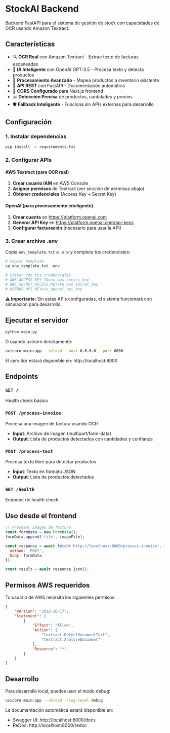 # StockAI Backend

Backend FastAPI para el sistema de gestión de stock con capacidades de OCR usando Amazon Textract.

## Características

- 🔍 **OCR Real** con Amazon Textract - Extrae texto de facturas escaneadas
- 🧠 **IA Inteligente** con OpenAI GPT-3.5 - Procesa texto y detecta productos
- 📝 **Procesamiento Avanzado** - Mapea productos a inventario existente
- 🚀 **API REST** con FastAPI - Documentación automática
- 🔗 **CORS Configurado** para Next.js frontend
- 📊 **Detección Precisa** de productos, cantidades y precios
- 🛡️ **Fallback Inteligente** - Funciona sin APIs externas para desarrollo

## Configuración

### 1. Instalar dependencias

```bash
pip install -r requirements.txt
```

### 2. Configurar APIs

#### AWS Textract (para OCR real)
1. **Crear usuario IAM** en AWS Console
2. **Asignar permisos** de Textract (ver sección de permisos abajo)
3. **Obtener credenciales** (Access Key + Secret Key)

#### OpenAI (para procesamiento inteligente)
1. **Crear cuenta** en https://platform.openai.com
2. **Generar API Key** en https://platform.openai.com/api-keys
3. **Configurar facturación** (necesario para usar la API)

### 3. Crear archivo .env

Copia `env_template.txt` a `.env` y completa tus credenciales:

```bash
# Copiar template
cp env_template.txt .env

# Editar con tus credenciales
# AWS_ACCESS_KEY_ID=tu_aws_access_key
# AWS_SECRET_ACCESS_KEY=tu_aws_secret_key
# OPENAI_API_KEY=tu_openai_api_key
```

**⚠️ Importante**: Sin estas APIs configuradas, el sistema funcionará con simulación para desarrollo.

## Ejecutar el servidor

```bash
python main.py
```

O usando uvicorn directamente:

```bash
uvicorn main:app --reload --host 0.0.0.0 --port 8000
```

El servidor estará disponible en: http://localhost:8000

## Endpoints

### `GET /`
Health check básico

### `POST /process-invoice`
Procesa una imagen de factura usando OCR
- **Input**: Archivo de imagen (multipart/form-data)
- **Output**: Lista de productos detectados con cantidades y confianza

### `POST /process-text`
Procesa texto libre para detectar productos
- **Input**: Texto en formato JSON
- **Output**: Lista de productos detectados

### `GET /health`
Endpoint de health check

## Uso desde el frontend

```javascript
// Procesar imagen de factura
const formData = new FormData();
formData.append('file', imageFile);

const response = await fetch('http://localhost:8000/process-invoice', {
  method: 'POST',
  body: formData
});

const result = await response.json();
```

## Permisos AWS requeridos

Tu usuario de AWS necesita los siguientes permisos:

```json
{
    "Version": "2012-10-17",
    "Statement": [
        {
            "Effect": "Allow",
            "Action": [
                "textract:DetectDocumentText",
                "textract:AnalyzeDocument"
            ],
            "Resource": "*"
        }
    ]
}
```

## Desarrollo

Para desarrollo local, puedes usar el modo debug:

```bash
uvicorn main:app --reload --log-level debug
```

La documentación automática estará disponible en:
- Swagger UI: http://localhost:8000/docs
- ReDoc: http://localhost:8000/redoc 